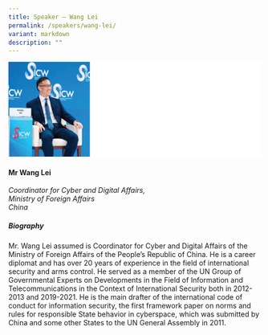 ```yaml
---
title: Speaker – Wang Lei
permalink: /speakers/wang-lei/
variant: markdown
description: ""
---
```

![](/images/2024%20speakers/Wang_Lei.png)
#### **Mr Wang Lei**

*Coordinator for Cyber and Digital Affairs, <br>Ministry of Foreign Affairs<br> China*

##### **Biography**
Mr. Wang Lei assumed is Coordinator for Cyber and Digital Affairs of the Ministry of Foreign Affairs of the People’s Republic of China. He is a career diplomat and has over 20 years of experience in the field of international security and arms control. He served as a member of the UN Group of Governmental Experts on Developments in the Field of Information and Telecommunications in the Context of International Security both in 2012-2013 and 2019-2021. He is the main drafter of the international code of conduct for information security, the first framework paper on norms and rules for responsible State behavior in cyberspace, which was submitted by China and some other States to the UN General Assembly in 2011.